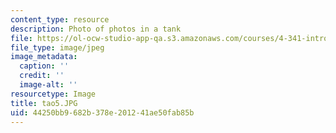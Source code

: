 ```yaml
---
content_type: resource
description: Photo of photos in a tank
file: https://ol-ocw-studio-app-qa.s3.amazonaws.com/courses/4-341-introduction-to-photography-fall-2002/44250bb9682b378e201241ae50fab85b_tao5.JPG
file_type: image/jpeg
image_metadata:
  caption: ''
  credit: ''
  image-alt: ''
resourcetype: Image
title: tao5.JPG
uid: 44250bb9-682b-378e-2012-41ae50fab85b
---
```

